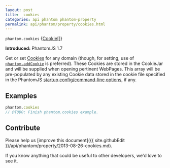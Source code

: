 ```yaml
---
layout: post
title:  cookies
categories: api phantom phantom-property
permalink: api/phantom/property/cookies.html
---
```


`phantom.cookies` {[Cookie](#cookie)[]}

**Introduced:** PhantomJS 1.7

Get or set [Cookies](#cookie) for any domain (though, for setting, use of [`phantom.addCookie`](#phantom-addCookie) is preferred). These Cookies are stored in the CookieJar and will be supplied when opening pertinent WebPages. This array will be pre-populated by any existing Cookie data stored in the cookie file specified in the PhantomJS [startup config/command-line options](API-Reference#command-line-options), if any.

## Examples

```javascript
phantom.cookies
// @TODO: Finish phantom.cookies example.
```

## Contribute

Please help us [improve this document]({{ site.githubEdit }}/api/phantom/property/2013-08-26-cookies.md).

If you know anything that could be useful to other developers, we'd love to see it.


